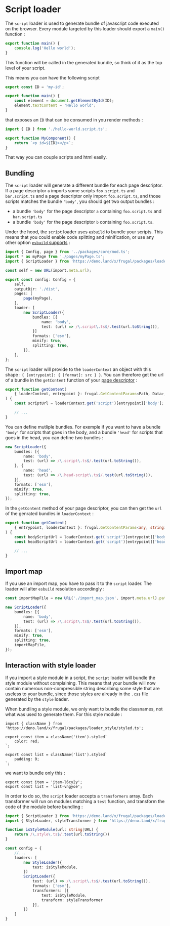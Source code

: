 # Script loader

The `script` loader is used to generate bundle of javascript code executed on the browser. Every module targeted by this loader should export a `main()` function :

```ts
export function main() {
    console.log('Hello world');
}
```

This function will be called in the generated bundle, so think of it as the top level of your script.

This means you can have the following script

```ts
export const ID = 'my-id';

export function main() {
    const element = document.getElementById(ID);
    element.textContent = 'Hello world';
}
```

that exposes an `ID` that can be consumed in you render methods :

```ts
import { ID } from './hello-world.script.ts';

export function MyComponent() {
    return `<p id=${ID}></p>`;
}
```

That way you can couple scripts and html easily.

## Bundling

The `script` loader will generate a different bundle for each page descriptor. If a page descriptor `a` imports some scripts `foo.script.ts` and `bar.script.ts` and a page descriptor only import `foo.script.ts`, and those scripts matches the bundle `'body'`, you should get two output bundles :

- a bundle `'body'` for the page descriptor `a` containing `foo.script.ts` and `bar.script.ts`
- a bundle `'body'` for the page descriptor `b` containing `foo.script.ts`.

Under the hood, the `script` loader uses `esbuild` to bundle your scripts. This means that you could enable code splitting and minification, or use any other option [`esbuild` supports](https://esbuild.github.io/api/#build-api) :

```ts
import { Config, page } from '../packages/core/mod.ts';
import * as myPage from './pages/myPage.ts';
import { ScriptLoader } from 'https://deno.land/x/frugal/packages/loader_script/mod.ts';

const self = new URL(import.meta.url);

export const config: Config = {
    self,
    outputDir: './dist',
    pages: [
        page(myPage),
    ],
    loader: [
        new ScriptLoader({
            bundles: [{
                name: 'body',
                test: (url) => /\.script\.ts$/.test(url.toString()),
            }]
            formats: ['esm'],
            minify: true,
            splitting: true,
        }),
    ],
};
```

The `script` loader will provide to the `loaderContext` an object with this shape : `{ [entrypoint]: { [format]: src } }`. You can therefore get the url of a bundle in the `getContent` function of your [page descriptor](/docs/concepts/page-descriptor) :

```ts
export function getContent(
    { loaderContext, entrypoint }: frugal.GetContentParams<Path, Data>,
) {
    const scriptUrl = loaderContext.get('script')[entrypoint]['body'];

    // ...
}
```

You can define mutliple bundles. For exemple if you want to have a bundle `'body'` for scripts that goes in the body, and a bundle `'head'` for scripts that goes in the head, you can define two bundles :

```ts
new ScriptLoader({
    bundles: [{
        name: 'body',
        test: (url) => /\.script\.ts$/.test(url.toString()),
    }, {
        name: 'head',
        test: (url) => /\.head-script\.ts$/.test(url.toString()),
    }],
    formats: ['esm'],
    minify: true,
    splitting: true,
});
```

In the `getContent` method of your page descriptor, you can then get the `url` of the genrated bundles in `loaderContext` :

```ts
export function getContent(
    { entrypoint, loaderContext }: frugal.GetContentParams<any, string>,
) {
    const bodyScriptUrl = loaderContext.get('script')[entrypoint]['body'];
    const headScriptUrl = loaderContext.get('script')[entrypoint]['head'];

    // ...
}
```

## Import map

If you use an import map, you have to pass it to the `script` loader. The loader will alter `esbuild` resolution accordingly :

```ts
const importMapFile = new URL('./import_map.json', import.meta.url).pathname;

new ScriptLoader({
    bundles: [{
        name: 'body',
        test: (url) => /\.script\.ts$/.test(url.toString()),
    }],
    formats: ['esm'],
    minify: true,
    splitting: true,
    importMapFile,
});
```

## Interaction with style loader

If you import a style module in a script, the `script` loader will bundle the style module without complaining. This means that your bundle will now contain numerous non-compressible string describing some style that are useless to your bundle, since those styles are already in the `.css` file generated by the `style` loader.

When bundling a style module, we only want to bundle the classnames, not what was used to generate them. For this style module :

```tsx
import { className } from 'https://deno.land/x/frugal/packages/loader_style/styled.ts';

export const item = className('item').styled`
    color: red;
`;

export const list = className('list').styled`
    padding: 0;
`;
```

we want to bundle only this :

```tsx
export const item = 'item-l6cy2y';
export const list = 'list-vngyoe';
```

In order to do so, the `script` loader accepts a `transformers` array. Each transformer will run on modules matching a `test` function, and transform the code of the module before bundling :

```ts
import { ScriptLoader } from 'https://deno.land/x/frugal/packages/loader_script/mod.ts';
import { StyleLoader, styleTransformer } from 'https://deno.land/x/frugal/packages/loader_style/mod.ts';

function isStyleModule(url: string|URL) {
    return /\.style\.ts$/.test(url.toString())
}

const config = {
    //...
    loaders: [
        new StyleLoader({
            test: isStyleModule,
        })
        ScriptLoader({
            test: (url) => /\.script\.ts$/.test(url.toString()),
            formats: ['esm'],
            transformers: [{
                test: isStyleModule,
                transform: styleTransformer
            }],
        })
    ]
}
```
